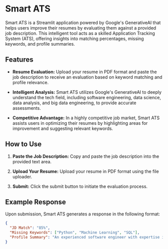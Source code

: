 # Smart ATS

Smart ATS is a Streamlit application powered by Google's GenerativeAI that helps users improve their resumes by evaluating them against a provided job description. This intelligent tool acts as a skilled Application Tracking System (ATS), offering insights into matching percentages, missing keywords, and profile summaries.

## Features

- **Resume Evaluation:** Upload your resume in PDF format and paste the job description to receive an evaluation based on keyword matching and profile relevance.
  
- **Intelligent Analysis:** Smart ATS utilizes Google's GenerativeAI to deeply understand the tech field, including software engineering, data science, data analysis, and big data engineering, to provide accurate assessments.
  
- **Competitive Advantage:** In a highly competitive job market, Smart ATS assists users in optimizing their resumes by highlighting areas for improvement and suggesting relevant keywords.

## How to Use

1. **Paste the Job Description:** Copy and paste the job description into the provided text area.
  
2. **Upload Your Resume:** Upload your resume in PDF format using the file uploader.
  
3. **Submit:** Click the submit button to initiate the evaluation process.

## Example Response

Upon submission, Smart ATS generates a response in the following format:

```json
{
  "JD Match": "85%",
  "Missing Keywords": ["Python", "Machine Learning", "SQL"],
  "Profile Summary": "An experienced software engineer with expertise in JavaScript frameworks and cloud computing."
}
